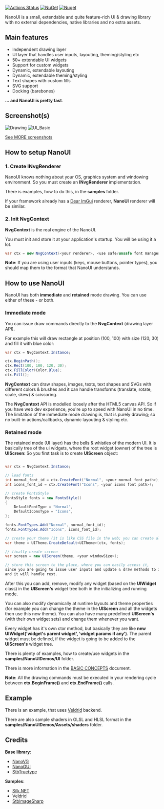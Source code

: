 [![Actions Status](https://github.com/kbergius/NanoUI/workflows/Build/badge.svg)](https://github.com/kbergius/NanoUI/Build)
[![NuGet](https://img.shields.io/nuget/v/NanoUI.svg)](https://www.nuget.org/packages/NanoUI)
[![Nuget](https://img.shields.io/nuget/dt/NanoUI)](https://www.nuget.org/packages/NanoUI/)

NanoUI is a small, extendable and quite feature-rich UI & drawing library with no external dependencies, native libraries and no extra assets.

## Main features
- Independent drawing layer
- UI layer that handles user inputs, layouting, theming/styling etc
- 50+ extendable UI widgets
- Support for custom widgets
- Dynamic, extendable layouting
- Dynamic, extendable theming/styling
- Text shapes with custom fills
- SVG support
- Docking (barebones)

**... and NanoUI is pretty fast**.


## Screenshot(s)

![Drawing](docs/screenshots/drawing.png)
![UI_Basic](docs/screenshots/ui_basic.png)

[See MORE screenshots](docs/screenshots/SCREENSHOTS.md)


## How to setup NanoUI

### 1. Create INvgRenderer

NanoUI knows nothing about your OS, graphics system and windowing environment. So you must create an **INvgRenderer** implementation.

There is examples, how to do this, in the **samples** folder.

If your framework already has a [Dear ImGui](https://github.com/ocornut/imgui) renderer, **NanoUI** renderer will be similar.


### 2. Init NvgContext

**NvgContext** is the real engine of the NanoUI.

You must init and store it at your application's startup. You will be using it a lot.

```cs
var ctx = new NvgContext(<your renderer>, <use safe/unsafe font manager>, <your display's dpi scale>);
```

**Note:** If you are using user inputs (keys, mouse buttons, pointer types), you should map them to the format that NanoUI understands.


## How to use NanoUI

NanoUI has both **immediate** and **retained** mode drawing. You can use either of these - or both.

### Immediate mode

You can issue draw commands directly to the **NvgContext** (drawing layer API).

For example this will draw rectangle at position (100, 100) with size (120, 30) and fill it with blue color:

```cs
var ctx = NvgContext.Instance;

ctx.BeginPath();
ctx.Rect(100, 100, 120, 30);
ctx.FillColor(Color.Blue);
ctx.Fill();
```

**NvgContext** can draw shapes, images, texts, text shapes and SVGs with different colors & brushes and it can handle transforms (translate, rotate, scale, skew) & scissoring.

The **NvgContext** API is modelled loosely after the HTML5 canvas API. So if you have web dev experience, you're up to speed with NanoUI in no time. The limitation of the immediate mode drawing is, that is purely drawing; so no built-in actions/callbacks, dynamic layouting & styling etc.


### Retained mode

The retained mode (UI layer) has the bells & whistles of the modern UI. It is basically tree of the ui widgets, where the root widget (owner) of the tree is **UIScreen**: So you first task is to create **UIScreen** object:

```cs

var ctx = NvgContext.Instance;

// load fonts
int normal_font_id = ctx.CreateFont("Normal", <your normal font path>);
int icons_font_id = ctx.CreateFont("Icons", <your icons font path>);

// create FontsStyle
FontsStyle fonts = new FontsStyle()
{
    DefaultFontType = "Normal",
    DefaultIconsType = "Icons",
};

fonts.FontTypes.Add("Normal", normal_font_id);
fonts.FontTypes.Add("Icons", icons_font_id);

// create your theme (it is like CSS file in the web; you can create also your own theme)
var theme = UITheme.CreateDefault<UITheme>(ctx, fonts);

// finally create screen
var screen = new UIScreen(theme, <your windowSize>);

// store this screen to the place, where you can easily access it,
since you are going to issue user inputs and update & draw methods to it
and it will handle rest.
```

After this you can add, remove, modify any widget (based on the **UIWidget** class) in the **UIScreen's** widget tree both in the initializing and running mode.

You can also modify dynamically at runtime layouts and theme properties (for example you can change the theme in the **UIScreen** and all the widgets then use this new theme). You can also have many predefined **UIScreen's** (with their own widget sets) and change them whenever you want.

Every widget has it's own ctor method, but basically they are like **new UIWidget('widget's parent widget', 'widget params if any')**. The parent widget must be defined, if the widget is going to be added to the **UIScreen's** widget tree.

There is plenty of examples, how to create/use widgets in the **samples/NanoUIDemos/UI** folder.

There is more information in the [BASIC CONCEPTS](docs/BASICCONCEPTS.md) document.

**Note:** All the drawing commands must be executed in your rendering cycle between **ctx.BeginFrame()** and **ctx.EndFrame()** calls.


## Example

There is an example, that uses [Veldrid](https://github.com/veldrid/veldrid) backend.

There are also sample shaders in GLSL and HLSL format in the **samples/NanoUIDemos/Assets/shaders** folder.


## Credits

**Base library**:
- [NanoVG](https://github.com/memononen/nanovg)
- [NanoGUI](https://github.com/wjakob/nanogui)
- [StbTruetype](https://github.com/nothings/stb)

**Samples**:
- [Silk.NET](https://github.com/dotnet/Silk.NET)
- [Veldrid](https://github.com/veldrid/veldrid)
- [StbImageSharp](https://github.com/StbSharp/StbImageSharp)
